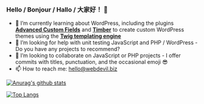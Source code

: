 ### Hello / Bonjour / Hallo / 大家好！ 👋

- 🌱 I’m currently learning about WordPress, including the plugins **[Advanced Custom Fields](https://www.advancedcustomfields.com)** and **[Timber](https://www.upstatement.com/timber)** to create custom WordPress themes using the **[Twig templating engine](https://twig.symfony.com/)**
- 🤔 I’m looking for help with unit testing JavaScript and PHP / WordPress - Do you have any projects to recommend?
- 👯 I’m looking to collaborate on JavaScript or PHP projects - I offer commits with titles, punctuation, and the occasional emoji 😎
- 📫 How to reach me: hello@webdevil.biz

[![Anurag's github stats](https://github-readme-stats.vercel.app/api?username=hdevilbiss&count_private=true)](https://github.com/anuraghazra/github-readme-stats)

[![Top Langs](https://github-readme-stats.vercel.app/api/top-langs/?username=hdevilbiss&count_private=true)](https://github.com/anuraghazra/github-readme-stats)

<!-- -
- 💬 Ask me about ...
- ⚡ Fun fact: ... -->
